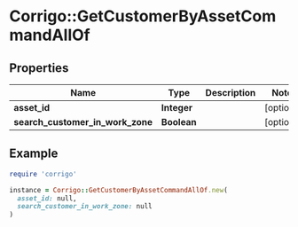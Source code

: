 # Corrigo::GetCustomerByAssetCommandAllOf

## Properties

| Name | Type | Description | Notes |
| ---- | ---- | ----------- | ----- |
| **asset_id** | **Integer** |  | [optional] |
| **search_customer_in_work_zone** | **Boolean** |  | [optional] |

## Example

```ruby
require 'corrigo'

instance = Corrigo::GetCustomerByAssetCommandAllOf.new(
  asset_id: null,
  search_customer_in_work_zone: null
)
```

